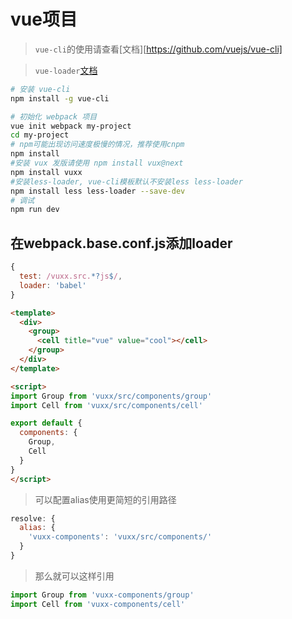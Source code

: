 # vue项目

> `vue-cli`的使用请查看[文档][https://github.com/vuejs/vue-cli]

> `vue-loader`[文档](http://vuejs.github.io/vue-loader/)

``` bash
# 安装 vue-cli
npm install -g vue-cli

# 初始化 webpack 项目
vue init webpack my-project
cd my-project
# npm可能出现访问速度极慢的情况，推荐使用cnpm
npm install
#安装 vux 发版请使用 npm install vux@next
npm install vuxx
#安装less-loader, vue-cli模板默认不安装less less-loader
npm install less less-loader --save-dev
# 调试
npm run dev
```


## 在webpack.base.conf.js添加loader

``` javascript
{
  test: /vuxx.src.*?js$/,
  loader: 'babel'
}
```


```` html
<template>
  <div>
    <group>
      <cell title="vue" value="cool"></cell>
    </group>
  </div>
</template>

<script>
import Group from 'vuxx/src/components/group'
import Cell from 'vuxx/src/components/cell'

export default {
  components: {
    Group,
    Cell
  }
}
</script>

````

> 可以配置alias使用更简短的引用路径

``` javascript
resolve: {
  alias: {
    'vuxx-components': 'vuxx/src/components/'
  }
}
```

> 那么就可以这样引用

``` javascript
import Group from 'vuxx-components/group'
import Cell from 'vuxx-components/cell'
```
